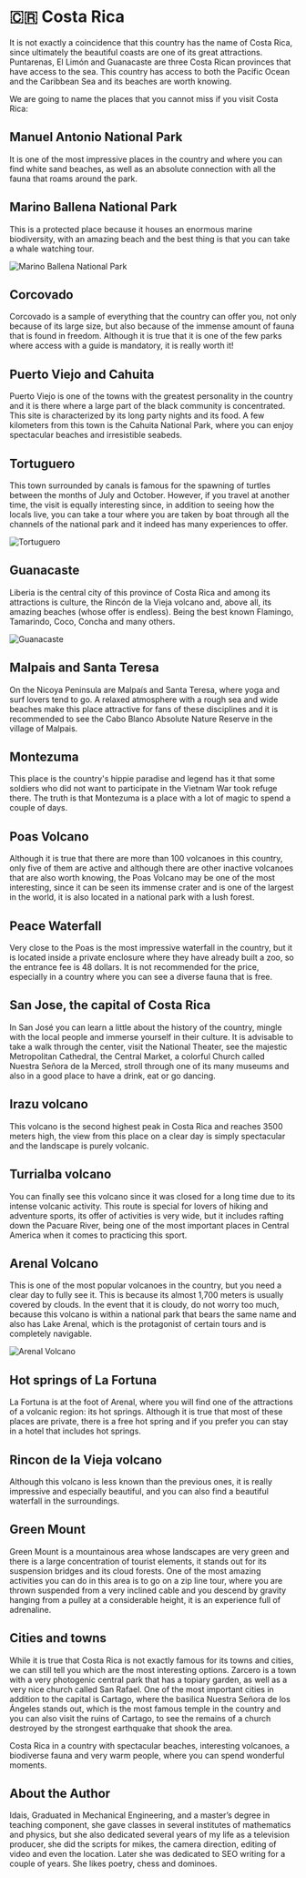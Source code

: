 # 🇨🇷 Costa Rica

It is not exactly a coincidence that this country has the name of Costa Rica, since ultimately the beautiful coasts are one of its great attractions. Puntarenas, El Limón and Guanacaste are three Costa Rican provinces that have access to the sea. This country has access to both the Pacific Ocean and the Caribbean Sea and its beaches are worth knowing.

We are going to name the places that you cannot miss if you visit Costa Rica:

## Manuel Antonio National Park

It is one of the most impressive places in the country and where you can find white sand beaches, as well as an absolute connection with all the fauna that roams around the park.

## Marino Ballena National Park

This is a protected place because it houses an enormous marine biodiversity, with an amazing beach and the best thing is that you can take a whale watching tour.

![Marino Ballena National Park](_static/images/costa_rica/national_park.png)

## Corcovado

Corcovado is a sample of everything that the country can offer you, not only because of its large size, but also because of the immense amount of fauna that is found in freedom. Although it is true that it is one of the few parks where access with a guide is mandatory, it is really worth it!

## Puerto Viejo and Cahuita

Puerto Viejo is one of the towns with the greatest personality in the country and it is there where a large part of the black community is concentrated. This site is characterized by its long party nights and its food. A few kilometers from this town is the Cahuita National Park, where you can enjoy spectacular beaches and irresistible seabeds.

## Tortuguero

This town surrounded by canals is famous for the spawning of turtles between the months of July and October. However, if you travel at another time, the visit is equally interesting since, in addition to seeing how the locals live, you can take a tour where you are taken by boat through all the channels of the national park and it indeed has many experiences to offer.

![Tortuguero](_static/images/costa_rica/tortuguero.png)

## Guanacaste

Liberia is the central city of this province of Costa Rica and among its attractions is culture, the Rincón de la Vieja volcano and, above all, its amazing beaches (whose offer is endless). Being the best known Flamingo, Tamarindo, Coco, Concha and many others.

![Guanacaste](_static/images/costa_rica/guanacaste.png)

## Malpais and Santa Teresa

On the Nicoya Peninsula are Malpaís and Santa Teresa, where yoga and surf lovers tend to go. A relaxed atmosphere with a rough sea and wide beaches make this place attractive for fans of these disciplines and it is recommended to see the Cabo Blanco Absolute Nature Reserve in the village of Malpais.

## Montezuma

This place is the country's hippie paradise and legend has it that some soldiers who did not want to participate in the Vietnam War took refuge there. The truth is that Montezuma is a place with a lot of magic to spend a couple of days.

## Poas Volcano

Although it is true that there are more than 100 volcanoes in this country, only five of them are active and although there are other inactive volcanoes that are also worth knowing, the Poas Volcano may be one of the most interesting, since it can be seen its immense crater and is one of the largest in the world, it is also located in a national park with a lush forest.

## Peace Waterfall

Very close to the Poas is the most impressive waterfall in the country, but it is located inside a private enclosure where they have already built a zoo, so the entrance fee is 48 dollars. It is not recommended for the price, especially in a country where you can see a diverse fauna that is free.

## San Jose, the capital of Costa Rica

In San José you can learn a little about the history of the country, mingle with the local people and immerse yourself in their culture. It is advisable to take a walk through the center, visit the National Theater, see the majestic Metropolitan Cathedral, the Central Market, a colorful Church called Nuestra Señora de la Merced, stroll through one of its many museums and also in a good place to have a drink, eat or go dancing.

## Irazu volcano

This volcano is the second highest peak in Costa Rica and reaches 3500 meters high, the view from this place on a clear day is simply spectacular and the landscape is purely volcanic.

## Turrialba volcano

You can finally see this volcano since it was closed for a long time due to its intense volcanic activity. This route is special for lovers of hiking and adventure sports, its offer of activities is very wide, but it includes rafting down the Pacuare River, being one of the most important places in Central America when it comes to practicing this sport.

## Arenal Volcano

This is one of the most popular volcanoes in the country, but you need a clear day to fully see it. This is because its almost 1,700 meters is usually covered by clouds. In the event that it is cloudy, do not worry too much, because this volcano is within a national park that bears the same name and also has Lake Arenal, which is the protagonist of certain tours and is completely navigable.

![Arenal Volcano](_static/images/costa_rica/volcano.png)

## Hot springs of La Fortuna

La Fortuna is at the foot of Arenal, where you will find one of the attractions of a volcanic region: its hot springs. Although it is true that most of these places are private, there is a free hot spring and if you prefer you can stay in a hotel that includes hot springs.

## Rincon de la Vieja volcano

Although this volcano is less known than the previous ones, it is really impressive and especially beautiful, and you can also find a beautiful waterfall in the surroundings.

## Green Mount

Green Mount is a mountainous area whose landscapes are very green and there is a large concentration of tourist elements, it stands out for its suspension bridges and its cloud forests. One of the most amazing activities you can do in this area is to go on a zip line tour, where you are thrown suspended from a very inclined cable and you descend by gravity hanging from a pulley at a considerable height, it is an experience full of adrenaline.

## Cities and towns

While it is true that Costa Rica is not exactly famous for its towns and cities, we can still tell you which are the most interesting options. Zarcero is a town with a very photogenic central park that has a topiary garden, as well as a very nice church called San Rafael. One of the most important cities in addition to the capital is Cartago, where the basilica Nuestra Señora de los Ángeles stands out, which is the most famous temple in the country and you can also visit the ruins of Cartago, to see the remains of a church destroyed by the strongest earthquake that shook the area.

Costa Rica in a country with spectacular beaches, interesting volcanoes, a biodiverse fauna and very warm people, where you can spend wonderful moments.

## About the Author

Idais, Graduated in Mechanical Engineering, and a master’s degree in teaching component, she gave classes in several institutes of mathematics and physics, but she also dedicated several years of my life as a television producer, she did the scripts for mikes, the camera direction, editing of video and even the location. Later she was dedicated to SEO writing for a couple of years. She likes poetry, chess and dominoes.
